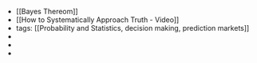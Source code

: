 - [[Bayes Thereom]]
- [[How to Systematically Approach Truth - Video]]
- tags: [[Probability and Statistics, decision making, prediction markets]]
-
-
-